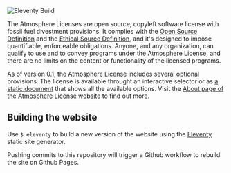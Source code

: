 ![Eleventy Build](https://github.com/open-austin/atmosphere-license/workflows/Eleventy%20Build/badge.svg)

The Atmosphere Licenses are open source, copyleft software license with fossil fuel divestment provisions. It complies with the [Open Source Definition](https://opensource.org/osd) and the [Ethical Source Definition](https://ethicalsource.dev/definition/), and it's designed to impose quantifiable, enforceable obligations. Anyone, and any organization, can qualify to use and to convey programs under the Atmosphere License, and there are no limits on the content or functionality of the licensed programs.

As of version 0.1, the Atmosphere License includes several optional provisions. The license is available throught an interactive selector or as [a static document](https://www.open-austin.org/atmosphere-license/atmosphere-static/index.html) that shows all the available options. Visit the [About page of the Atmosphere License website](https://www.open-austin.org/atmosphere-license/about/index.html) to find out more.

## Building the website

Use `$ eleventy` to build a new version of the website using the [Eleventy](https://github.com/11ty/eleventy) static site generator.

Pushing commits to this repository will trigger a Github workflow to rebuild the site on Github Pages.
